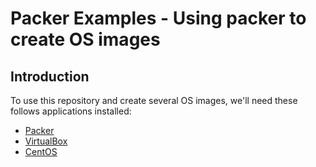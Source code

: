 # Packer Examples - Using packer to create OS images

## Introduction

To use this repository and create several OS images, we'll need these follows applications installed:

* [Packer](https://www.packer.io)
* [VirtualBox](https://www.virtualbox.org)
* [CentOS](https://www.centos.org/)
